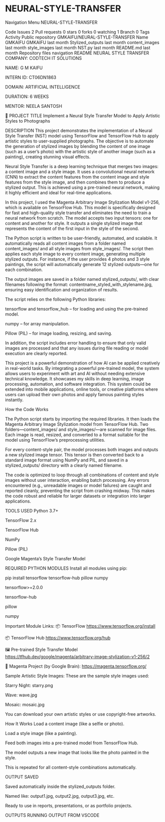 # NEURAL-STYLE-TRANSFER

Navigation Menu
NEURAL-STYLE-TRANSFER

Code
Issues
2
Pull requests
 0 stars
 0 forks
 0 watching
 1 Branch
 0 Tags
 Activity
Public repository
GMKAIFU/NEURAL-STYLE-TRANSFER
Name	
GMKAIFU
GMKAIFU
last month
Stylized_outputs
last month
content_images
last month
style_images
last month
NST.py
last month
README.md
last month
Repository files navigation
README
NEURAL STYLE TRANSFER
COMPANY: CODTECH IT SOLUTIONS

NAME: G M KAIFU

INTERN ID: CT06DN1863

DOMAIN: ARTIFICIAL INTELLIGENCE

DURATION: 6 WEEKS

MENTOR: NEELA SANTOSH

📌 PROJECT TITLE
Implement a Neural Style Transfer Model to Apply Artistic Styles to Photographs

DESCRIPTION
This project demonstrates the implementation of a Neural Style Transfer (NST) model using TensorFlow and TensorFlow Hub to apply artistic styles to user-supplied photographs. The objective is to automate the generation of stylized images by blending the content of one image (such as a user’s photo) with the artistic style of another image (such as a painting), creating stunning visual effects.

Neural Style Transfer is a deep learning technique that merges two images: a content image and a style image. It uses a convolutional neural network (CNN) to extract the content features from the content image and style features from the style image, and then combines them to produce a stylized output. This is achieved using a pre-trained neural network, making it highly efficient and ideal for real-time applications.

In this project, I used the Magenta Arbitrary Image Stylization Model v1-256, which is available on TensorFlow Hub. This model is specifically designed for fast and high-quality style transfer and eliminates the need to train a neural network from scratch. The model accepts two input tensors: one for content and another for style. It outputs a single stylized image that represents the content of the first input in the style of the second.

The Python script is written to be user-friendly, automated, and scalable. It automatically reads all content images from a folder named content_images/ and all style images from style_images/. The script then applies each style image to every content image, generating multiple stylized outputs. For instance, if the user provides 4 photos and 3 style paintings, the script will automatically generate 12 stylized outputs—one for each combination.

The output images are saved in a folder named stylized_outputs/, with clear filenames following the format: contentname_styled_with_stylename.jpg, ensuring easy identification and organization of results.

The script relies on the following Python libraries:

tensorflow and tensorflow_hub – for loading and using the pre-trained model.

numpy – for array manipulation.

Pillow (PIL) – for image loading, resizing, and saving.

In addition, the script includes error handling to ensure that only valid images are processed and that any issues during file reading or model execution are clearly reported.

This project is a powerful demonstration of how AI can be applied creatively in real-world tasks. By integrating a powerful pre-trained model, the system allows users to experiment with art and AI without needing extensive technical knowledge. It showcases my skills in deep learning, image processing, automation, and software integration. This system could be extended into mobile applications, online tools, or creative platforms where users can upload their own photos and apply famous painting styles instantly.

How the Code Works

The Python script starts by importing the required libraries. It then loads the Magenta Arbitrary Image Stylization model from TensorFlow Hub. Two folders—content_images/ and style_images/—are scanned for image files. Each image is read, resized, and converted to a format suitable for the model using TensorFlow’s preprocessing utilities.

For every content-style pair, the model processes both images and outputs a new stylized image tensor. This tensor is then converted back to a standard image format using NumPy and PIL, and saved in a stylized_outputs/ directory with a clearly named filename.

The code is optimized to loop through all combinations of content and style images without user interaction, enabling batch processing. Any errors encountered (e.g., unreadable images or model failures) are caught and reported cleanly, preventing the script from crashing midway. This makes the code robust and reliable for larger datasets or integration into larger applications.

TOOLS USED
Python 3.7+

TensorFlow 2.x

TensorFlow Hub

NumPy

Pillow (PIL)

Google Magenta’s Style Transfer Model

REQUIRED PYTHON MODULES
Install all modules using pip:

pip install tensorflow tensorflow-hub pillow numpy

tensorflow>=2.0.0

tensorflow-hub

pillow

numpy

Important Module Links:
📦 TensorFlow https://www.tensorflow.org/install

📦 TensorFlow Hub https://www.tensorflow.org/hub

🖼️ Pre-trained Style Transfer Model https://tfhub.dev/google/magenta/arbitrary-image-stylization-v1-256/2

🧠 Magenta Project (by Google Brain): https://magenta.tensorflow.org/

Sample Artistic Style Images:
These are the sample style images used:

Starry Night: starry.png

Wave: wave.jpg

Mosaic: mosaic.jpg

You can download your own artistic styles or use copyright-free artworks.

How It Works
Load a content image (like a selfie or photo).

Load a style image (like a painting).

Feed both images into a pre-trained model from TensorFlow Hub.

The model outputs a new image that looks like the photo painted in the style.

This is repeated for all content-style combinations automatically.

OUTPUT SAVED

Saved automatically inside the stylized_outputs folder.

Named like: output1.jpg, output2.jpg, output3.jpg, etc.

Ready to use in reports, presentations, or as portfolio projects.

OUTPUTS
RUNNING OUTPUT FROM VSCODE
